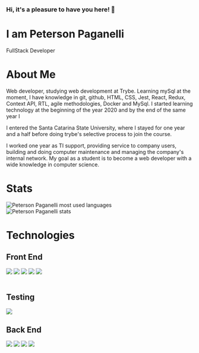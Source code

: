 ### Hi, it's a pleasure to have you here! 👋
<div>
  <h1>I am Peterson Paganelli</h1>
  <p>FullStack Developer</p>
</div>
<div>
  <h1>About Me</h1>
  <p>Web developer, studying web development at Trybe. Learning mySql at the moment, I have knowledge in git, github, HTML, CSS, Jest, React, Redux, Context API, RTL, agile methodologies, Docker and MySql. I started learning technology at the beginning of the year 2020 and by the end of the same year I</p>
  <p>I entered the Santa Catarina State University, where I stayed for one year and a half before doing trybe's 
selective process to join the course.</p>
  <p>
  I worked one year as TI support, providing service to company users, building and doing computer maintenance and managing the company's internal network. My goal as a student is to become a web developer with a wide knowledge in computer science.
  </p>
</div>
<div>
  <h1>Stats</h1>
  <img src="https://github-readme-stats.vercel.app/api/top-langs/?username=Peterson-Paganelli" alt="Peterson Paganelli most used languages">
  <br />
  <img src="https://github-readme-stats.vercel.app/api?username=Peterson-Paganelli&show_icons=true&theme=radical" alt="Peterson Paganelli stats"/>
</div>


<h1>Technologies</h1>
<h2>Front End</h2>
<div
  display="row">
  <img src="https://img.shields.io/badge/HTML5-E34F26?style=for-the-badge&logo=html5&logoColor=white" />
  <img src="https://img.shields.io/badge/CSS3-1572B6?style=for-the-badge&logo=css3&logoColor=white" />
  <img src="https://img.shields.io/badge/JavaScript-323330?style=for-the-badge&logo=javascript&logoColor=F7DF1E" />
  <img src="https://img.shields.io/badge/React-20232A?style=for-the-badge&logo=react&logoColor=61DAFB" />
  <img src="https://img.shields.io/badge/Redux-593D88?style=for-the-badge&logo=redux&logoColor=white" />
</div>
<br />
<h2>Testing</h2>
<div
  display="row">
  <img src="https://img.shields.io/badge/Jest-C21325?style=for-the-badge&logo=jest&logoColor=white" />
</div>
<h2>Back End</h2>
<div
  display="row">
  <img src="https://img.shields.io/badge/Docker-2CA5E0?style=for-the-badge&logo=docker&logoColor=white" />
  <img src="https://img.shields.io/badge/MySQL-005C84?style=for-the-badge&logo=mysql&logoColor=white" />
  <img src="https://img.shields.io/badge/node.js-6DA55F?style=for-the-badge&logo=node.js&logoColor=white" />
  <img src="https://img.shields.io/badge/express.js-%23404d59.svg?style=for-the-badge&logo=express&logoColor=%2361DAFB" />
</div>

<!--
**Peterson-Paganelli/Peterson-Paganelli** is a ✨ _special_ ✨ repository because its `README.md` (this file) appears on your GitHub profile.

Here are some ideas to get you started:

- 🔭 I’m currently working on ...
- 🌱 I’m currently learning ...
- 👯 I’m looking to collaborate on ...
- 🤔 I’m looking for help with ...
- 💬 Ask me about ...
- 📫 How to reach me: ...
- 😄 Pronouns: ...
- ⚡ Fun fact: ...
-->
